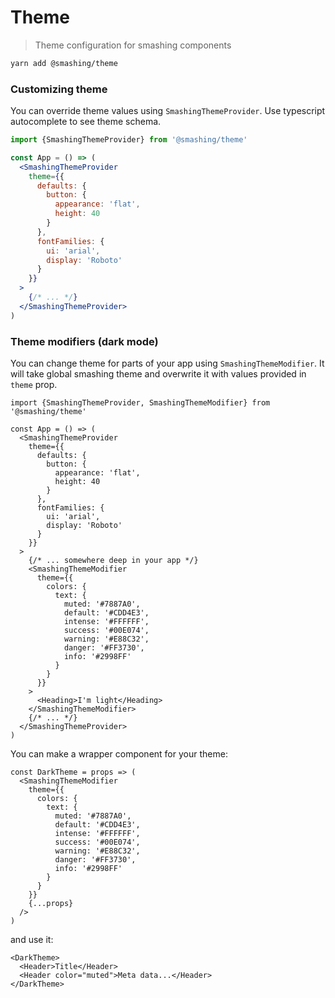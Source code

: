 # Theme

> Theme configuration for smashing components

```sh
yarn add @smashing/theme
```

### Customizing theme

You can override theme values using `SmashingThemeProvider`. Use typescript autocomplete to see theme schema.

```jsx
import {SmashingThemeProvider} from '@smashing/theme'

const App = () => (
  <SmashingThemeProvider
    theme={{
      defaults: {
        button: {
          appearance: 'flat',
          height: 40
        }
      },
      fontFamilies: {
        ui: 'arial',
        display: 'Roboto'
      }
    }}
  >
    {/* ... */}
  </SmashingThemeProvider>
)
```

### Theme modifiers (dark mode)

You can change theme for parts of your app using `SmashingThemeModifier`. It will take global smashing theme and overwrite it with values provided in `theme` prop.

```tsx
import {SmashingThemeProvider, SmashingThemeModifier} from '@smashing/theme'

const App = () => (
  <SmashingThemeProvider
    theme={{
      defaults: {
        button: {
          appearance: 'flat',
          height: 40
        }
      },
      fontFamilies: {
        ui: 'arial',
        display: 'Roboto'
      }
    }}
  >
    {/* ... somewhere deep in your app */}
    <SmashingThemeModifier
      theme={{
        colors: {
          text: {
            muted: '#7887A0',
            default: '#CDD4E3',
            intense: '#FFFFFF',
            success: '#00E074',
            warning: '#E88C32',
            danger: '#FF3730',
            info: '#2998FF'
          }
        }
      }}
    >
      <Heading>I'm light</Heading>
    </SmashingThemeModifier>
    {/* ... */}
  </SmashingThemeProvider>
)
```

You can make a wrapper component for your theme:

```tsx
const DarkTheme = props => (
  <SmashingThemeModifier
    theme={{
      colors: {
        text: {
          muted: '#7887A0',
          default: '#CDD4E3',
          intense: '#FFFFFF',
          success: '#00E074',
          warning: '#E88C32',
          danger: '#FF3730',
          info: '#2998FF'
        }
      }
    }}
    {...props}
  />
)
```

and use it:

```tsx
<DarkTheme>
  <Header>Title</Header>
  <Header color="muted">Meta data...</Header>
</DarkTheme>
```
